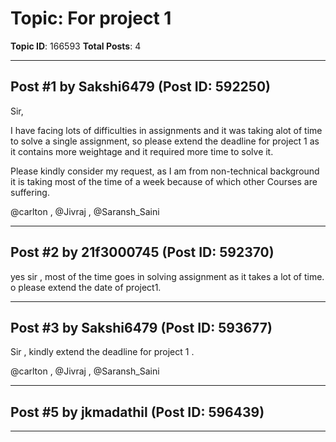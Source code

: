 # Topic: For project 1
**Topic ID**: 166593
**Total Posts**: 4

---

## Post #1 by Sakshi6479 (Post ID: 592250)
Sir,

I have facing lots of difficulties in assignments and it was taking alot of time to solve a single assignment, so please extend the deadline for project 1 as it contains more weightage and it required more time to solve it.

Please kindly consider my request, as I am from non-technical background it is taking most of the time of a week because of which other Courses are suffering.


@carlton
 , 
@Jivraj
 , 
@Saransh_Saini

---

## Post #2 by 21f3000745 (Post ID: 592370)
yes sir , most of the time goes in solving assignment as it takes a lot of time. o please extend the date of project1.

---

## Post #3 by Sakshi6479 (Post ID: 593677)
Sir , kindly extend the deadline for project 1 .


@carlton
 , 
@Jivraj
 , 
@Saransh_Saini

---

## Post #5 by jkmadathil (Post ID: 596439)


---
